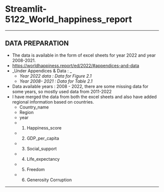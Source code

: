 # Streamlit-5122_World_happiness_report
----
## DATA PREPARATION
* The data is available in the form of excel sheets for year 2022 and year 2008-2021.
* https://worldhappiness.report/ed/2022/#appendices-and-data
* _Under Appendices & Data : _
  * _Year 2022 data  : Data for Figure 2.1_
  * _Year 2008- 2021  : Data for Table 2.1_
* Data available years : 2008 - 2022, there are some missing data for some years, so mostly used data from 2011-2022
* I have merged the data from both the excel sheets and also have added regional information based on countries.
    * Country_name	
    * Region	
    * year	
   * 1. Happiness_score	
   * 2. GDP_per_capita	
   * 3. Social_support	
   * 4. Life_expectancy	
   * 5. Freedom	
   * 6. Generosity	Corruption


----

